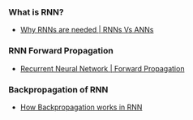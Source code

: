 ### What is RNN?
- [Why RNNs are needed | RNNs Vs ANNs](https://www.youtube.com/watch?v=4KpRP-YUw6c&list=PLKnIA16_RmvYuZauWaPlRTC54KxSNLtNn&ab_channel=CampusX)

### RNN Forward Propagation
- [Recurrent Neural Network | Forward Propagation](https://www.youtube.com/watch?v=BjWqCcbusMM&list=PLKnIA16_RmvYuZauWaPlRTC54KxSNLtNn&index=56&ab_channel=CampusX)

### Backpropagation of RNN
- [How Backpropagation works in RNN](https://www.youtube.com/watch?v=OvCz1acvt-k&list=PLKnIA16_RmvYuZauWaPlRTC54KxSNLtNn&index=59&ab_channel=CampusX)
